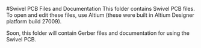 #Swivel PCB Files and Documentation
This folder contains Swivel PCB files.
To open and edit these files, use Altium (these were built in Altium Designer platform build 27009).

Soon, this folder will contain Gerber files and documentation for using the Swivel PCB.
